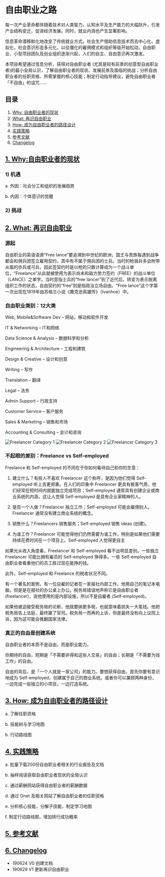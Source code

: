 # 自由职业之路

每一次产业革命都伴随着技术对人类智力、认知水平及生产能力的大幅跃升，引发产业结构变迁，促进经济发展。同时，就业内涵也产生显著影响。

信息革命潜移默化地改变了传统就业方式，社会生产借助信息技术而去中心化、虚拟化，社会意识形态多元化，以往僵化的雇佣模式和组织等级开始松动，自由职业、小型项目团队及创业组织逐渐兴起，人们的自主、自由意识再次激发。

本项目希望通过信息分析，获得对自由职业者 (尤其是较有前景的创意型自由职业者)的最小全局认识，了解自由职业者的现状、发展前景及面临的挑战；分析自由职业者的任职资格、所需掌握的核心技能；制定行动指导建议，避免自由职业者「不自由」的诅咒……

## 目录
1. [Why: 自由职业者的现状](#why)
2. [What: 再识自由职业](#what)
3. [How: 成为自由职业者的路径设计](#how)
4. [实践策略](#practice)
5. [参考文献](#reference)
6. [Changelog](#changelog)

## <a name="why" href="#why">1. Why:自由职业者的现状</a>
### 1) 机遇
 
a. 外因：社会分工和组织的发展趋势
 
b. 内因：个体意识的觉醒

### 2) 挑战


## <a name="what" href="#what">2. What: 再识自由职业</a>

### 源起

自由职业的英语语源“Free lance”要追溯到中世纪的欧洲，国王与贵族每遇到战争都会和佣兵团签立雇用契约，其中有不属于佣兵团的士兵。当时的枪骑兵多会附带从属的歩兵或弓兵，因此签契约时是以枪的只数计算成为一个战斗单位，“Freelance”从此就被使用为表示尚未和敌方势力签约（FREE）的战斗单位（LANCE）之单字。当时意指士兵的“free lancer”到了近代后，转变为表示脱离组织工作的状态，自由契约的“free”则是指政治立场自由。“Free lance”这个字第一次出现在1819年由苏格兰小说《撒克逊英雄传》（Ivanhoe）中。

### 自由职业类别：12大类

Web, Mobile&Software Dev – 网站，移动和软件开发

IT & Networking – IT和网络

Data Science & Analysis – 数据科学和分析

Engineering & Architecture – 工程和建筑

Design & Creative – 设计和创意

Writing – 写作

Translation – 翻译

Legal – 法务

Admin Support – 行政支持

Customer Service – 客户服务

Sales & Marketing – 销售和市场

Accounting & Consulting – 会计和咨询

![Freelancer Category 1](media/15613862578223/Freelancer%20Category%201.png)
![Freelancer Category 2](media/15613862578223/Freelancer%20Category%202.png)
![Freelancer Category 3](media/15613862578223/Freelancer%20Category%203.png)

### 不起眼的差别：Freelance vs Self-employed

Freelance 和 Self-employed 的不同在于你如何看待自己和你的生意：

1. 建立什么？有些人不喜欢 Freelancer 这个称呼，是因为他们觉得 Self-employed 听上去更郑重。在人们的印象中 Freelancer 更具有极客气质，他们经常在短时间内就能独立完成项目；Self-employed 通常具有创建企业或商业系统的内涵，这让人觉得 Self-employed 是具有企业家精神的人。

2. 是否一个人做？Freelancer 独立工作；Self-employed 可能会雇佣别人。Freelancer 通常没有建立商业系统的概念。

3. 销售什么？Freelancers 销售服务；Self-employed 销售 ideas (创建)。

4. 为谁工作？Freelancer 可能觉得他们仍然需要为谁工作，特别是如果他们需要持续花费时间在一个项目上。Self-employed 人觉得更自主

如果光从收入角度看，Freelancer 和 Self-employed 看不出明显差别。一些独立 Freelancer 可能比拥有雇员的 Self-employed 挣得多。一些 Self-employed 自由职业者看重他们的员工胜过现在能挣的钱。

此外，Self-employed 和 Freelance 的税收状况不同。

有一个著名的案例，有一位自雇的记者在一家报社内部工作。他用自己的笔记本电脑，但是是在报社的办公桌上办公。税务局错误地声称它是自由职业者 (freelancer)，说他使用的是内部设施，所以不是自雇者 (Self-employed)。

如果他被迫接受税务局的论断，他就要纳更多税，也就意味着损失一大笔钱。他把税务局告上法庭，最终赢了官司。税务局一而再的上诉，但是最终没有向上议院上诉，因为这可能会推翻国家法律。


### 真正的自由是创建系统

自由职业者的本质不是自由，而是职业能力。

你期待的自由，短期是「不需要非得和这些人交易」的自由；长期是「不需要为钱工作」的自由。

自由的背后，是「一个人就是一家公司」的能力。要想获得自由，首先你要有意识地成为 Self-employed，创建属于自己的商业系统。或者你可以兼顾两种身份，一边完成一些独立的小项目，一边打造系统。
 
## <a name="how" href="#how">3. How: 成为自由职业者的路径设计</a>


 a. 了解任职资格
 
 b. 技能树与学习地图
 
 b. 行动路线图
 
## <a name="practice" href="#practice">4. 实践策略</a>

 a. 批量下载200份自由职业者相关的行业报告及文档
 
 b. 抽样阅读获取自由职业者现状的全局认识
 
 c. 通过薪酬网站获得自由职业者的薪酬数据
 
 d. 通过 Onet 及相关网站了解自由职业者的任职资格
 
 e. 分析核心技能，分解子技能，制定学习地图
 
 f. 制定行动路线图，增加转行成功概率
 
 ## <a name="reference" href="#reference">5. 参考文献</a>
 
 ## <a name="changelog" href="#changelog">6. Changelog</a>
 
- 190624 V0 创建文档
- 190629 V1 更新再识自由职业

